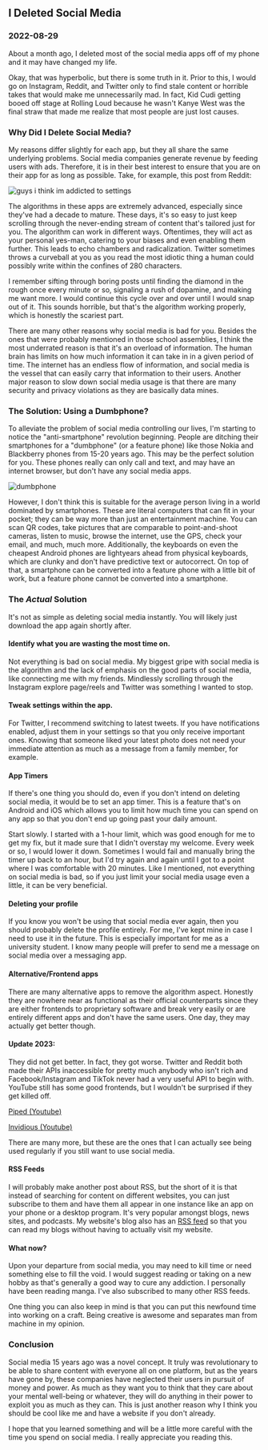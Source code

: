 <!---
title:I Deleted Social Media
date:Mon, 29 Aug 2022 13:00:00 EST
description:Talking about the effects of social media, why I stopped, and the solutions to this problem
--->

## I Deleted Social Media

### 2022-08-29

About a month ago, I deleted most of the social media apps off of my phone and it may have changed my life.

Okay, that was hyperbolic, but there is some truth in it. Prior to this, I would go on Instagram, Reddit, and Twitter only to find stale content or horrible takes that would make me unnecessarily mad. In fact, Kid Cudi getting booed off stage at Rolling Loud because he wasn't Kanye West was the final straw that made me realize that most people are just lost causes.

### Why Did I Delete Social Media?

My reasons differ slightly for each app, but they all share the same underlying problems. Social media companies generate revenue by feeding users with ads. Therefore, it is in their best interest to ensure that you are on their app for as long as possible. Take, for example, this post from Reddit:

![guys i think im addicted to settings](https://i.redd.it/ph22mzxdm6121.jpg)

The algorithms in these apps are extremely advanced, especially since they've had a decade to mature. These days, it's so easy to just keep scrolling through the never-ending stream of content that's tailored just for you. The algorithm can work in different ways. Oftentimes, they will act as your personal yes-man, catering to your biases and even enabling them further. This leads to echo chambers and radicalization. Twitter sometimes throws a curveball at you as you read the most idiotic thing a human could possibly write within the confines of 280 characters.

I remember sifting through boring posts until finding the diamond in the rough once every minute or so, signaling a rush of dopamine, and making me want more. I would continue this cycle over and over until I would snap out of it. This sounds horrible, but that's the algorithm working properly, which is honestly the scariest part.

There are many other reasons why social media is bad for you. Besides the ones that were probably mentioned in those school assemblies, I think the most underrated reason is that it's an overload of information. The human brain has limits on how much information it can take in in a given period of time. The internet has an endless flow of information, and social media is the vessel that can easily carry that information to their users. Another major reason to slow down social media usage is that there are many security and privacy violations as they are basically data mines.

### The Solution: Using a Dumbphone?

To alleviate the problem of social media controlling our lives, I'm starting to notice the "anti-smartphone" revolution beginning. People are ditching their smartphones for a "dumbphone" (or a feature phone) like those Nokia and Blackberry phones from 15-20 years ago. This may be the perfect solution for you. These phones really can only call and text, and may have an internet browser, but don't have any social media apps.

![dumbphone](../assets/images/dumbphone.png)

However, I don't think this is suitable for the average person living in a world dominated by smartphones. These are literal computers that can fit in your pocket; they can be way more than just an entertainment machine. You can scan QR codes, take pictures that are comparable to point-and-shoot cameras, listen to music, browse the internet, use the GPS, check your email, and much, much more. Additionally, the keyboards on even the cheapest Android phones are lightyears ahead from physical keyboards, which are clunky and don't have predictive text or autocorrect. On top of that, a smartphone can be converted into a feature phone with a little bit of work, but a feature phone cannot be converted into a smartphone.

### The _Actual_ Solution

It's not as simple as deleting social media instantly. You will likely just download the app again shortly after.

#### Identify what you are wasting the most time on.

Not everything is bad on social media. My biggest gripe with social media is the algorithm and the lack of emphasis on the good parts of social media, like connecting me with my friends. Mindlessly scrolling through the Instagram explore page/reels and Twitter was something I wanted to stop.

#### Tweak settings within the app.

For Twitter, I recommend switching to latest tweets. If you have notifications enabled, adjust them in your settings so that you only receive important ones. Knowing that someone liked your latest photo does not need your immediate attention as much as a message from a family member, for example.

#### App Timers

If there's one thing you should do, even if you don't intend on deleting social media, it would be to set an app timer. This is a feature that's on Android and iOS which allows you to limit how much time you can spend on any app so that you don't end up going past your daily amount.

Start slowly. I started with a 1-hour limit, which was good enough for me to get my fix, but it made sure that I didn't overstay my welcome. Every week or so, I would lower it down. Sometimes I would fail and manually bring the timer up back to an hour, but I'd try again and again until I got to a point where I was comfortable with 20 minutes. Like I mentioned, not everything on social media is bad, so if you just limit your social media usage even a little, it can be very beneficial.

#### Deleting your profile

If you know you won't be using that social media ever again, then you should probably delete the profile entirely. For me, I've kept mine in case I need to use it in the future. This is especially important for me as a university student. I know many people will prefer to send me a message on social media over a messaging app.

#### Alternative/Frontend apps

There are many alternative apps to remove the algorithm aspect. Honestly they are nowhere near as functional as their official counterparts since they are either frontends to proprietary software and break very easily or are entirely different apps and don't have the same users. One day, they may actually get better though.

#### Update 2023:

They did not get better. In fact, they got worse. Twitter and Reddit both made their APIs inaccessible for pretty much anybody who isn't rich and Facebook/Instagram and TikTok never had a very useful API to begin with. YouTube still has some good frontends, but I wouldn't be surprised if they get killed off.

[Piped (Youtube)](https://piped.kavin.rocks/)

[Invidious (Youtube)](https://invidious.io/)


There are many more, but these are the ones that I can actually see being used regularly if you still want to use social media.

#### RSS Feeds

I will probably make another post about RSS, but the short of it is that instead of searching for content on different websites, you can just subscribe to them and have them all appear in one instance like an app on your phone or a desktop program. It's very popular amongst blogs, news sites, and podcasts. My website's blog also has an [RSS feed](https://notneelpatel.github.io/feed.xml) so that you can read my blogs without having to actually visit my website.

#### What now?

Upon your departure from social media, you may need to kill time or need something else to fill the void. I would suggest reading or taking on a new hobby as that's generally a good way to cure any addiction. I personally have been reading manga. I've also subscribed to many other RSS feeds.

One thing you can also keep in mind is that you can put this newfound time into working on a craft. Being creative is awesome and separates man from machine in my opinion.

### Conclusion

Social media 15 years ago was a novel concept. It truly was revolutionary to be able to share content with everyone all on one platform, but as the years have gone by, these companies have neglected their users in pursuit of money and power. As much as they want you to think that they care about your mental well-being or whatever, they will do anything in their power to exploit you as much as they can. This is just another reason why I think you should be cool like me and have a website if you don't already.

I hope that you learned something and will be a little more careful with the time you spend on social media. I really appreciate you reading this.
